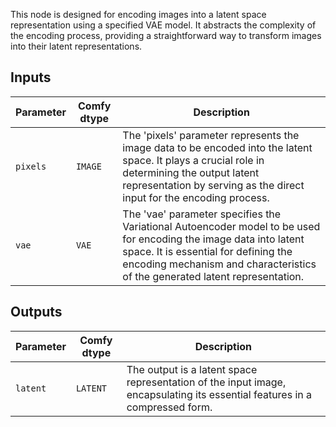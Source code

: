 
This node is designed for encoding images into a latent space representation using a specified VAE model. It abstracts the complexity of the encoding process, providing a straightforward way to transform images into their latent representations.

## Inputs

| Parameter | Comfy dtype | Description |
|-----------|-------------|-------------|
| `pixels`  | `IMAGE`     | The 'pixels' parameter represents the image data to be encoded into the latent space. It plays a crucial role in determining the output latent representation by serving as the direct input for the encoding process. |
| `vae`     | `VAE`       | The 'vae' parameter specifies the Variational Autoencoder model to be used for encoding the image data into latent space. It is essential for defining the encoding mechanism and characteristics of the generated latent representation. |

## Outputs

| Parameter | Comfy dtype | Description |
|-----------|-------------|-------------|
| `latent`  | `LATENT`    | The output is a latent space representation of the input image, encapsulating its essential features in a compressed form. |
